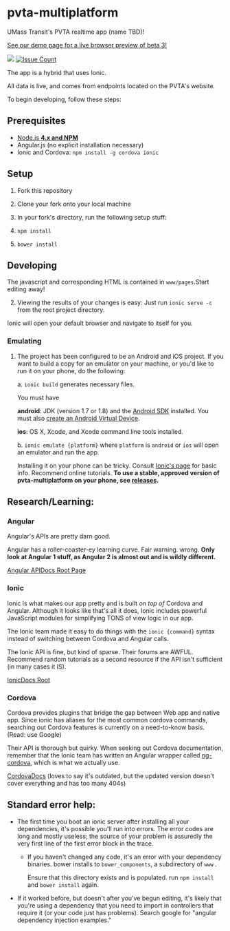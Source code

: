 # pvta-multiplatform 

UMass Transit's PVTA realtime app (name TBD)!

[See our demo page for a live browser preview of beta 3!](http://umts.github.io/pvta-multiplatform)

<a href="https://codeclimate.com/github/umts/pvta-multiplatform"><img src="https://codeclimate.com/github/umts/pvta-multiplatform/badges/gpa.svg" /></a>
[![Issue Count](https://codeclimate.com/github/umts/pvta-multiplatform/badges/issue_count.svg)](https://codeclimate.com/github/umts/pvta-multiplatform)

The app is a hybrid that uses Ionic.

All data is live, and comes from endpoints located on the PVTA's website.

To begin developing, follow these steps:

## Prerequisites
- [Node.js <b>4.x and NPM</b>](https://nodejs.org/en/)
- Angular.js (no explicit installation necessary)
- Ionic and Cordova: `npm install -g cordova ionic`

## Setup

1. Fork this repository

1. Clone your fork onto your local machine

1. In your fork's directory, run the following setup stuff:
  1. `npm install`
  2. `bower install`

## Developing

The javascript and corresponding HTML is contained in `www/pages`.Start editing away!

2. Viewing the results of your changes is easy:
   Just run `ionic serve -c` from the root project directory.

  Ionic will open your default browser and navigate to itself for you.

### Emulating

1. The project has been configured to be an Android and iOS project.  If you want to build a
   copy for an emulator on your machine, or you'd like to run it on your phone, do the following:

   a. `ionic build` generates necessary files.
   
      You must have
      
      **android**: JDK (version 1.7 or 1.8) and the [Android SDK](http://developer.android.com/sdk/installing/index.html) installed.
      You must also [create an Android Virtual Device](http://developer.android.com/tools/devices/managing-avds.html).
      
      **ios**: OS X, Xcode, and Xcode command line tools installed.
   
   b. `ionic emulate {platform}` where `platform` is `android` or `ios` will open an emulator and run the app.
   
   Installing it on your phone can be tricky.  Consult [Ionic's page](http://ionicframework.com/docs/guide/testing.html) for basic info.  Recommend online tutorials.  **To use a stable, approved version of pvta-multiplatform on your phone, see [releases](https://github.com/umts/pvta-multiplatform/releases).**
   
## Research/Learning:

### Angular

Angular's APIs are pretty darn good.

Angular has a roller-coaster-ey learning curve. Fair warning.
wrong.  **Only look at Angular 1 stuff, as Angular 2 is almost out and is wildly different.**

[Angular APIDocs Root Page](https://docs.angularjs.org/api)

### Ionic

Ionic is what makes our app pretty and is built *on top of* Cordova and Angular.  Although it looks like that's all it does, Ionic includes powerful JavaScript modules for simplifying TONS of view logic in our app.

The Ionic team made it easy to do things with the `ionic {command}` syntax instead of switching between
Cordova and Angular calls.

The Ionic API is fine, but kind of sparse.  Their forums are AWFUL. 
Recommend random tutorials as a second resource if the API isn't sufficient (in many cases it IS).

[IonicDocs Root](http://ionicframework.com/docs/)

### Cordova

Cordova provides plugins that bridge the gap between Web app and native app. Since ionic has aliases for the most
common cordova commands, searching out Cordova features is currently on a need-to-know basis.  (Read: use Google)

Their API is thorough but quirky.  When seeking out Cordova documentation, remember that the Ionic team has written an Angular wrapper called [ng-cordova](http://ngcordova.com), which is what we actually use.

[CordovaDocs](https://cordova.apache.org/docs/en/5.0.0/) (loves to say it's outdated, but the updated version
doesn't cover everything and has too many 404s)

## Standard error help:

- The first time you boot an ionic server after installing all your dependencies, it's possible you'll run into errors.
The error codes are long and mostly useless; the source of your problem is assuredly the very first line of the first error block in the trace.
  - If you haven't changed any code, it's an error with your dependency binaries.
    bower installs to `bower_components`, a subdirectory of `www` . 

    Ensure that this directory exists and is populated.  run `npm install` and `bower install` again.
    
 - If it worked before, but doesn't after you've begun editing, it's likely that you're using a dependency that you need to import in controllers that require it (or your code just has problems). Search google for "angular dependency injection examples."
